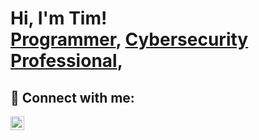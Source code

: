 <h1>Hi, I'm Tim! <br/><a href="https://github.com/timthecyberguy">Programmer</a>, <a href="https://www.linkedin.com/in/timothy-adegbasa/">Cybersecurity Professional</a>, 

<h2> 🤳 Connect with me:</h2>

[<img align="left" alt="Timothy Adegbasa | LinkedIn" width="22px" src="https://cdn.jsdelivr.net/npm/simple-icons@v3/icons/linkedin.svg" />][linkedin]


[linkedin]: https://linkedin.com/in/joshmadakor

